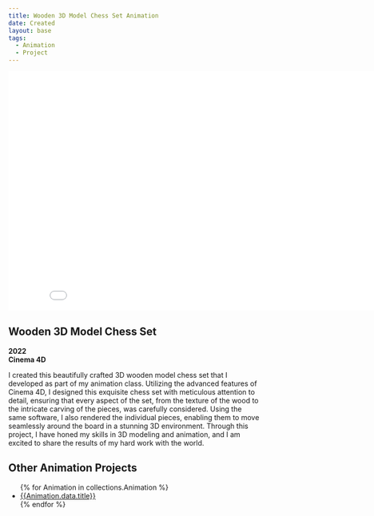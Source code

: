```yaml
---
title: Wooden 3D Model Chess Set Animation
date: Created
layout: base
tags:
  - Animation
  - Project
---
```


<div class="videoWrapper ratio-16-9">
    <!-- iframe below is Copy & Pasted from YouTube replace with your own -->
    <iframe width="853" height="480" src="/images/wooden_3d_model_chess_set_animation.mp4" frameborder="0" allowfullscreen></iframe>
</div><!-- end .videoWrapper -->

<div class="project_text">
    <h2>Wooden 3D Model Chess Set</h2>
     <p>
        <strong>2022<br>Cinema 4D</strong>
     </p>
</div>

<div class="project_bio">
    <p>
        I created this beautifully crafted 3D wooden model chess set that I developed as part of my 
        animation class. Utilizing the advanced features of Cinema 4D, I designed this exquisite chess 
        set with meticulous attention to detail, ensuring that every aspect of the set, from the texture 
        of the wood to the intricate carving of the pieces, was carefully considered. Using the same 
        software, I also rendered the individual pieces, enabling them to move seamlessly around the 
        board in a stunning 3D environment. Through this project, I have honed my skills in 3D modeling 
        and animation, and I am excited to share the results of my hard work with the world.
    </p>
</div>

<section class="collections">
  <h1>Other Animation Projects</h1>
  <ul>
    {% for Animation in collections.Animation %}      
      <li><a href="{{Animation.url}}">{{Animation.data.title}}</a></li>
    {% endfor %}
  </ul>
</section>